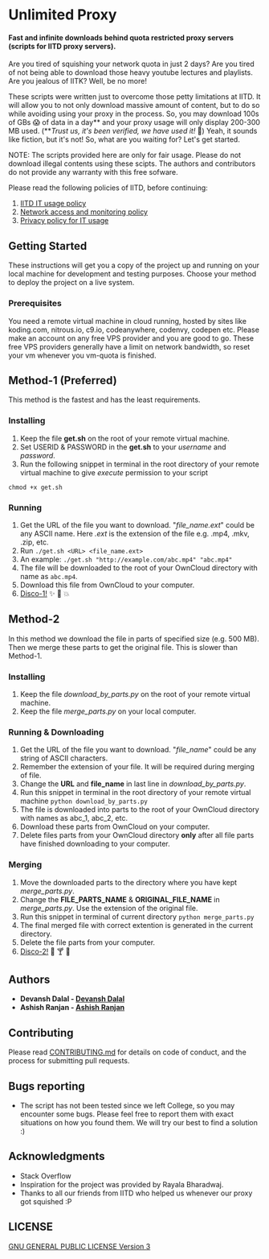# Unlimited Proxy

#### Fast and infinite downloads behind quota restricted proxy servers (scripts for IITD proxy servers). 

Are you tired of squishing your network quota in just 2 days? Are you tired of not being able to download those heavy youtube lectures and playlists. Are you jealous of IITK? Well, be no more!

These scripts were written just to overcome those petty limitations at IITD. It will allow you to not only download massive amount of content, but to do so while avoiding using your proxy in the process. So, you may download 100s of GBs :scream: of data in a day\*\* and your proxy usage will only display 200-300 MB used. (\*\**Trust us, it's been verified, we have used it!* :muscle:)
Yeah, it sounds like fiction, but it's not!
So, what are you waiting for? Let's get started.

NOTE: The scripts provided here are only for fair usage. Please do not download illegal contents using these scipts. The authors and contributors do not provide any warranty with this free sofware.

Please read the following policies of IITD, before continuing:

1. [IITD IT usage policy](http://www.cc.iitd.ernet.in/CSC/index.php?option=com_content&view=article&id=50&Itemid=153)
2. [Network access and monitoring policy](http://www.cc.iitd.ernet.in/CSC/index.php?option=com_content&view=article&id=122&Itemid=155)
3. [Privacy policy for IT usage](http://www.cc.iitd.ernet.in/CSC/index.php?option=com_content&view=article&id=51&Itemid=154)

## Getting Started

These instructions will get you a copy of the project up and running on your local machine for development and testing purposes. Choose your method to deploy the project on a live system.

### Prerequisites

You need a remote virtual machine in cloud running, hosted by sites like koding.com, nitrous.io, c9.io, codeanywhere, codenvy, codepen etc. Please make an account on any free VPS provider and you are good to go. These free VPS providers generally have a limit on network bandwidth, so reset your vm whenever you vm-quota is finished.

## Method-1 (Preferred)

This method is the fastest and has the least requirements.

### Installing

1. Keep the file **get.sh** on the root of your remote virtual machine.
2. Set USERID & PASSWORD in the **get.sh** to your *username* and *password*.
3. Run the following snippet in terminal in the root directory of your remote virtual machine to give *execute* permission to your script
```
chmod +x get.sh
```

### Running

1. Get the URL of the file you want to download. "*file_name.ext*" could be any ASCII name. Here *.ext* is the extension of the file e.g. .mp4, .mkv, .zip, etc.
2. Run ```./get.sh <URL> <file_name.ext>```
3. An example: ```./get.sh "http://example.com/abc.mp4" "abc.mp4"```
4. The file will be downloaded to the root of your OwnCloud directory with name as ```abc.mp4```.
5. Download this file from OwnCloud to your computer.
6. [Disco-1!](https://www.youtube.com/watch?v=oAG7ECgXjcs) :sparkles: :clap: :boom:


## Method-2

In this method we download the file in parts of specified size (e.g. 500 MB). Then we merge these parts to get the original file. This is slower than Method-1.

### Installing

1. Keep the file *download_by_parts.py* on the root of your remote virtual machine.
2. Keep the file *merge_parts.py* on your local computer.

### Running & Downloading

1. Get the URL of the file you want to download. "*file_name*" could be any string of ASCII characters.
2. Remember the extension of your file. It will be required during merging of file.
3. Change the **URL** and **file_name** in last line in *download_by_parts.py*. 
4. Run this snippet in terminal in the root directory of your remote virtual machine ```python download_by_parts.py```
5. The file is downloaded into parts to the root of your OwnCloud directory with names as abc_1, abc_2, etc.
6. Download these parts from OwnCloud on your computer.
7. Delete files parts from your OwnCloud directory **only** after all file parts have finished downloading to your computer.

### Merging

1. Move the downloaded parts to the directory where you have kept *merge_parts.py*.
2. Change the **FILE_PARTS_NAME** & **ORIGINAL_FILE_NAME** in *merge_parts.py*. Use the extension of the original file.
3. Run this snippet in terminal of current directory ```python merge_parts.py```
4. The final merged file with correct extention is generated in the current directory.
5. Delete the file parts from your computer.
6. [Disco-2!](https://www.youtube.com/watch?v=dQw4w9WgXcQ) :guitar: :cocktail: :metal:




## Authors

* **Devansh Dalal - [Devansh Dalal](https://github.com/devanshdalal)**
* **Ashish Ranjan - [Ashish Ranjan](https://github.com/ashish28ranjan)**

## Contributing

Please read [CONTRIBUTING.md](https://gist.github.com/PurpleBooth/b24679402957c63ec426) for details on code of conduct, and the process for submitting pull requests.


## Bugs reporting

* The script has not been tested since we left College, so you may encounter some bugs. Please feel free to report them with exact situations on how you found them. We will try our best to find a solution :)


## Acknowledgments

* Stack Overflow
* Inspiration for the project was provided by Rayala Bharadwaj.
* Thanks to all our friends from IITD who helped us whenever our proxy got squished :P

## LICENSE

[GNU GENERAL PUBLIC LICENSE Version 3](https://www.gnu.org/licenses/gpl-3.0.en.html)

